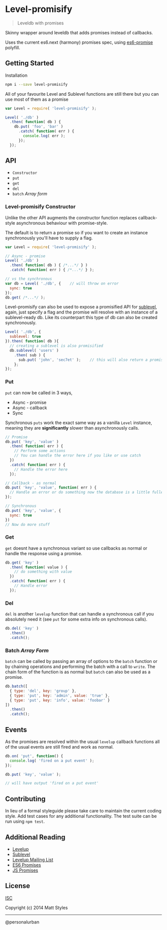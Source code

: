 # Level-promisify

> Leveldb with promises


Skinny wrapper around leveldb that adds promises instead of callbacks.

Uses the current es6.next (harmony) promises spec, using [es6-promise](https://github.com/jakearchibald/es6-promise) polyfill.


## Getting Started

Installation

```sh
npm i --save level-promisify
```

All of your favourite Level and Sublevel functions are still there but you can use most of them as a promise

```js
var Level = require( 'level-promisify' );

Level( './db' )
  .then( function( db ) {
    db.put( 'foo', 'bar' )
      .catch( function( err ) {
        console.log( err );
      });
  });
```

## API

* `Constructor`
* `put`
* `get`
* `del`
* `batch` *Array form*

### Level-promisify Constructor

Unlike the other API augments the constructor function replaces callback-style asynchronous behaviour with promise-style.

The default is to return a promise so if you want to create an instance synchronously you'll have to supply a flag.

```js
var Level = require( 'level-promisify' );

// Async - promise
Level( './db' )
  .then( function( db ) { /*...*/ } )
  .catch( function( err ) { /*...*/ } );

// vs the synchronous
var db = Level( './db', {    // will throw on error
  sync: true
});
db.get( /*...*/ );
```

Level-promisify can also be used to expose a promisified API for [sublevel](https://github.com/dominictarr/level-sublevel), again, just specify a flag and the promise will resolve with an instance of a sublevel-ready db. Like its counterpart this type of db can also be created synchronously.

```js
Level( './db', {
  sublevel: true
}).then( function( db ){
  // creating a sublevel is also promisified
  db.sublevel( 'users' )
    .then( sub ) {
      sub.put( 'john', 'sec7et' );    // this will also return a promise!
    };
});
```


### Put

`put` can now be called in 3 ways,

* Async - promise
* Async - callback
* Sync

Synchronous `puts` work the exact same way as a vanilla `Level` instance, meaning they are **significantly** slower than asynchronously calls.

```js
// Promise
db.put( 'key', 'value' )
  .then( function( err ) {
    // Perform some actions
    // You can handle the error here if you like or use catch
  })
  .catch( function( err ) {
    // Handle the error here
  });

// Callback - as normal
db.put( 'key', 'value', function( err ) {
  // Handle an error or do something now the database is a little fuller or updated
});

// Synchronous
db.put( 'key', 'value', {
  sync: true
})
// Now do more stuff
```


### Get

`get` doesnt have a synchronous variant so use callbacks as normal or handle the response using a promise.

```js
db.get( 'key' )
  .then( function( value ) {
    // do something with value
  })
  .catch( function( err ) {
    // Handle error
  });
```


### Del

`del` is another `levelup` function that can handle a synchronous call if you absolutely need it (see `put` for some extra info on synchronous calls).

```js
db.del( 'key' )
  .then()
  .catch();
```


### Batch *Array Form*

`batch` can be called by passing an array of options to the `batch` function or by chaining operations and performing the batch with a call to `write`. The chain form of the function is as normal but `batch` can also be used as a promise.

```js
db.batch([
  { type: 'del', key: 'group' },
  { type: 'put', key: 'admin', value: 'true' },
  { type: 'put', key: 'info', value: 'foobar' }
])
  .then()
  .catch();
```


## Events

As the promises are resolved within the usual `levelup` callback functions all of the usual events are still fired and work as normal.

```js
db.on( 'put', function() {
  console.log( 'fired on a put event' );
});

db.put( 'key', 'value' );

// will have output 'fired on a put event'
```


## Contributing

In lieu of a formal styleguide please take care to maintain the current coding style. Add test cases for any additional functionality. The test suite can be run using `npm test`.


## Additional Reading

* [Levelup](https://github.com/rvagg/node-levelup)
* [Sublevel](https://github.com/dominictarr/level-sublevel)
* [Levelup Mailing List](https://groups.google.com/forum/#!forum/node-levelup)
* [ES6 Promises](http://www.html5rocks.com/en/tutorials/es6/promises/)
* [JS Promises](https://developer.mozilla.org/en-US/docs/Web/JavaScript/Reference/Global_Objects/Promise)


## License

[ISC](https://github.com/mattstyles/level-promisify/blob/master/LICENSE.md)

Copyright (c) 2014 Matt Styles

---

@personalurban
